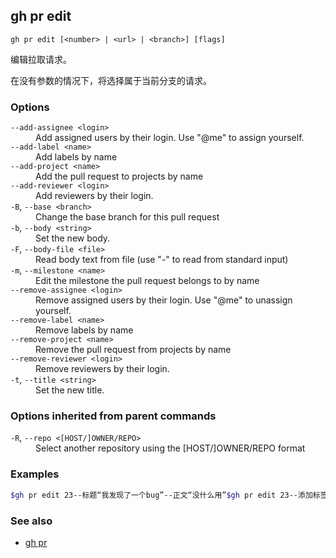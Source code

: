 

## gh pr edit

```
gh pr edit [<number> | <url> | <branch>] [flags]
```

编辑拉取请求。

在没有参数的情况下，将选择属于当前分支的请求。

### Options

<dl class="flags">
	<dt><code>--add-assignee &lt;login&gt;</code></dt>
	<dd>Add assigned users by their login. Use &#34;@me&#34; to assign yourself.</dd>

<dt><code>--add-label &lt;name&gt;</code></dt>
<dd>Add labels by name</dd>

<dt><code>--add-project &lt;name&gt;</code></dt>
<dd>Add the pull request to projects by name</dd>

<dt><code>--add-reviewer &lt;login&gt;</code></dt>
<dd>Add reviewers by their login.</dd>

<dt><code>-B</code>, <code>--base &lt;branch&gt;</code></dt>
<dd>Change the base branch for this pull request</dd>

<dt><code>-b</code>, <code>--body &lt;string&gt;</code></dt>
<dd>Set the new body.</dd>

<dt><code>-F</code>, <code>--body-file &lt;file&gt;</code></dt>
<dd>Read body text from file (use &#34;-&#34; to read from standard input)</dd>

<dt><code>-m</code>, <code>--milestone &lt;name&gt;</code></dt>
<dd>Edit the milestone the pull request belongs to by name</dd>

<dt><code>--remove-assignee &lt;login&gt;</code></dt>
<dd>Remove assigned users by their login. Use &#34;@me&#34; to unassign yourself.</dd>

<dt><code>--remove-label &lt;name&gt;</code></dt>
<dd>Remove labels by name</dd>

<dt><code>--remove-project &lt;name&gt;</code></dt>
<dd>Remove the pull request from projects by name</dd>

<dt><code>--remove-reviewer &lt;login&gt;</code></dt>
<dd>Remove reviewers by their login.</dd>

<dt><code>-t</code>, <code>--title &lt;string&gt;</code></dt>
<dd>Set the new title.</dd>

</dl>

### Options inherited from parent commands

<dl class="flags">
	<dt><code>-R</code>, <code>--repo &lt;[HOST/]OWNER/REPO&gt;</code></dt>
	<dd>Select another repository using the [HOST/]OWNER/REPO format</dd>
</dl>

### Examples

```bash
$gh pr edit 23--标题“我发现了一个bug”--正文“没什么用”$gh pr edit 23--添加标签“bug，需要帮助”--删除标签“core”$gh pr edit 23--添加审阅者monalisa，hubot--删除审阅者myorg/团队名称$gh pr edit 23--添加受让者“@me”--删除受让者monalisa，hubot$gh pr edit 23--添加项目“路线图”--删除项目v1、v2$gh pr edit 23--里程碑“版本1”
```


### See also

-   [gh pr](./gh_pr.zh.md)
